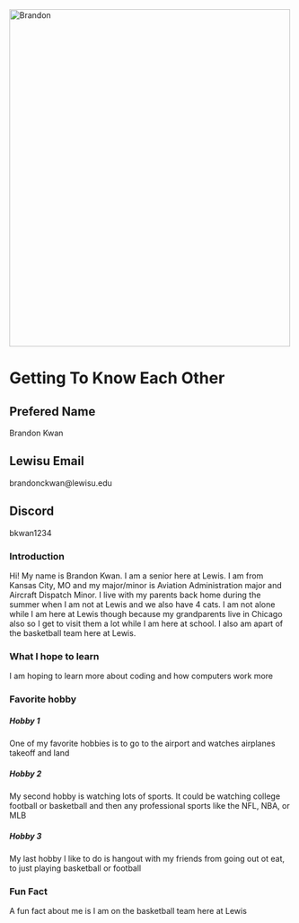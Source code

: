 <!DOCTYPE html>
<html>
<head> 
    <Link rel="stylesheet" href="me.css">
</head>
<body>
<img src="" alt="Brandon" width="500" height="600">
<h1>Getting To Know Each Other</h1>
<div class="box-one">
    <h2>Prefered Name</h2>
        <p>Brandon Kwan</p>
    <h2>Lewisu Email</h2>
        <p>brandonckwan@lewisu.edu</p>
    <h2>Discord</h2>
        <p>bkwan1234</p>
</div>
<div class="box-two">
    <h3>Introduction</h3>
        <p>Hi! My name is Brandon Kwan. I am a senior here at Lewis. I am from Kansas City, MO and my major/minor is Aviation Administration major and Aircraft Dispatch Minor. I live with my parents back home during the summer when I am not at Lewis and we also have 4 cats. I am not alone while I am here at Lewis though because my grandparents live in Chicago also so I get to visit them a lot while I am here at school. I also am apart of the basketball team here at Lewis.</p>
    <h3>What I hope to learn</h3>
        <p>I am hoping to learn more about coding and how computers work more</p>
    <h3>Favorite hobby</h3>
        <h5>Hobby 1</h5>
        <p>One of my favorite hobbies is to go to the airport and watches airplanes takeoff and land</p>
        <h5>Hobby 2</h5>
        <p>My second hobby is watching lots of sports. It could be watching college football or basketball and then any professional sports like the NFL, NBA, or MLB</p>
        <h5>Hobby 3</h5>
        <p>My last hobby I like to do is hangout with my friends from going out ot eat, to just playing basketball or football</p>
    <h3>Fun Fact</h3>
        <p>A fun fact about me is I am on the basketball team here at Lewis</p>
